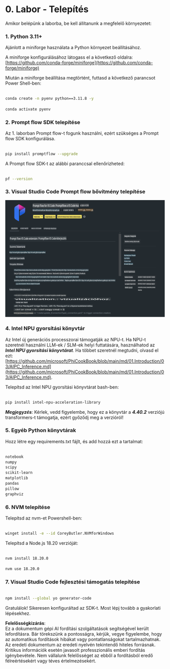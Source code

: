 # **0. Labor - Telepítés**

Amikor belépünk a laborba, be kell állítanunk a megfelelő környezetet:


### **1. Python 3.11+**

Ajánlott a miniforge használata a Python környezet beállításához.

A miniforge konfigurálásához látogass el a következő oldalra: [https://github.com/conda-forge/miniforge](https://github.com/conda-forge/miniforge)

Miután a miniforge beállítása megtörtént, futtasd a következő parancsot Power Shell-ben:

```bash

conda create -n pyenv python==3.11.8 -y

conda activate pyenv

```


### **2. Prompt flow SDK telepítése**

Az 1. laborban Prompt flow-t fogunk használni, ezért szükséges a Prompt flow SDK konfigurálása.

```bash

pip install promptflow --upgrade

```

A Prompt flow SDK-t az alábbi paranccsal ellenőrizheted:


```bash

pf --version

```

### **3. Visual Studio Code Prompt flow bővítmény telepítése**

![pf](../../../../../../../../../translated_images/pf_ext.fa065f22e1ee3e67157662d8be5241f346ddd83744045e3406d92b570e8d8b36.hu.png)


### **4. Intel NPU gyorsítási könyvtár**

Az Intel új generációs processzorai támogatják az NPU-t. Ha NPU-t szeretnél használni LLM-ek / SLM-ek helyi futtatására, használhatod az ***Intel NPU gyorsítási könyvtárat***. Ha többet szeretnél megtudni, olvasd el ezt: [https://github.com/microsoft/PhiCookBook/blob/main/md/01.Introduction/03/AIPC_Inference.md](https://github.com/microsoft/PhiCookBook/blob/main/md/01.Introduction/03/AIPC_Inference.md).

Telepítsd az Intel NPU gyorsítási könyvtárat bash-ben:


```bash

pip install intel-npu-acceleration-library

```

***Megjegyzés***: Kérlek, vedd figyelembe, hogy ez a könyvtár a ***4.40.2*** verziójú transformers-t támogatja, ezért győződj meg a verzióról!


### **5. Egyéb Python könyvtárak**


Hozz létre egy requirements.txt fájlt, és add hozzá ezt a tartalmat:

```txt

notebook
numpy 
scipy 
scikit-learn 
matplotlib 
pandas 
pillow 
graphviz

```


### **6. NVM telepítése**

Telepítsd az nvm-et Powershell-ben:


```bash

winget install -e --id CoreyButler.NVMforWindows

```

Telepítsd a Node.js 18.20 verzióját:


```bash

nvm install 18.20.0

nvm use 18.20.0

```

### **7. Visual Studio Code fejlesztési támogatás telepítése**


```bash

npm install --global yo generator-code

```

Gratulálok! Sikeresen konfiguráltad az SDK-t. Most lépj tovább a gyakorlati lépésekhez.

**Felelősségkizárás**:  
Ez a dokumentum gépi AI fordítási szolgáltatások segítségével került lefordításra. Bár törekszünk a pontosságra, kérjük, vegye figyelembe, hogy az automatikus fordítások hibákat vagy pontatlanságokat tartalmazhatnak. Az eredeti dokumentum az eredeti nyelvén tekintendő hiteles forrásnak. Kritikus információk esetén javasolt professzionális emberi fordítás igénybevétele. Nem vállalunk felelősséget az ebből a fordításból eredő félreértésekért vagy téves értelmezésekért.